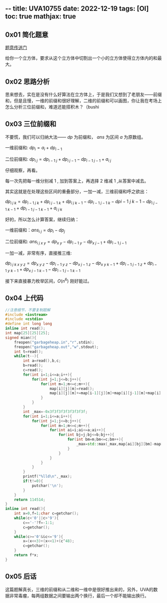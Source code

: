 --
title: UVA10755
date: 2022-12-19
tags: [OI]
toc: true
mathjax: true
---

## 0x01 简化题意

[题意传送门](/problem/UVA10755)

给你一个立方体，要求从这个立方体中切割出一个小的立方体使得立方体内的和最大。

## 0x02 思路分析

思来想去，实在是没有什么好算法在立方体上，于是我们又想到了老朋友——前缀和，但是且慢，一维的前缀和很好理解，二维的前缀和可以画图，你让我在考场上怎么分析三位前缀和，难道还能搭积木？（bushi

## 0x03 三位前缀和

不要慌，我们可以归纳大法—— $dp$ 为前缀和， $ans$ 为区间 $a$ 为原数组。

一维前缀和: $dp_i=a_i+dp_{i-1}$ 

二位前缀和: $dp_{i~j}=dp_{i-1~j}+dp_{i~j-1}-dp_{i-1~j-1}+a_{i~j}$

仔细观察，再看。

每一次先把每一维分别减 $1$ , 加到答案上，再选择 $2$ 维减 $1$ ,从答案中减去。

其实这就是在处理这些区间的重叠部分，一加一减，三维前缀和呼之欲出：

$dp_{i~j~k}=dp_{i-1~j~k}+dp_{i~j-1~k}+dp_{i~j~k-1}-dp_{i-1~j-1~k}-dp{i-1~j~k-1}-dp_{i~j-1~k-1}+dp_{i-1~j-1~k-1}+a_{i~j~k}$

好的，所以怎么计算答案，继续归纳：

一维前缀和：$ans_{i~j}=dp_i-dp_j$

二位前缀和: $ans_{i~j~x~y}=dp_{x~y}-dp_{i-1~y}-dp_{x~j-1}+dp_{i-1~j-1}$

一加一减，非常有序，直接推三维:

$dp_{i~j~k~x~y~z}=dp_{x~y~z}-dp_{i-1~y~z}-dp_{x~j-1~z}-dp_{x~y~k-1}+dp_{i-1~j-1~z}+dp_{i-1~y~k-1}+dp_{x~j-1~k-1}-dp_{i-1~j-1~k-1}$

接下来直接暴力枚举区间，$O(n^6)$ 刚好能过。

## 0x04 上代码
```cpp
//注意细节，不要复制题解
#include <iostream>
#include <cstdio>
#define int long long
inline int read();
int map[25][25][25];
signed mian(){
	freopen("garbageheap.in","r",stdin);
	freopen("garbageheap.out","w",stdout);
    int t=read();
    while(t--){
        int a=read(),b,c;
        b=read();
        c=read();
        for(int i=1;i<=a;i++){
            for(int j=1;j<=b;j++){
                for(int m=1;m<=c;m++){
                    map[i][j][m]=read();
                    map[i][j][m]+=map[i-1][j][m]+map[i][j-1][m]+map[i][j][m-1]-map[i-1][j-1][m]-map[i-1][j][m-1]-map[i][j-1][m-1]+map[i-1][j-1][m-1];
                }
            }
        }
        int _max=-0x3f3f3f3f3f3f3f3f;
        for(int i=1;i<=a;i++){
            for(int j=1;j<=b;j++){
                for(int m=1;m<=c;m++){
                    for(int ai=i;ai<=a;ai++){
                        for(int bj=j;bj<=b;bj++){
                            for(int bm=m;bm<=c;bm++){
                                _max=std::max(_max,map[ai][bj][bm]-map[i-1][bj][bm]-map[ai][j-1][bm]-map[ai][bj][m-1]+map[i-1][j-1][bm]+map[i-1][bj][m-1]+map[ai][j-1][m-1]-map[i-1][j-1][m-1]);
                            }
                        }
                    }
                }
            }
        }
        printf("%lld\n",_max);
        if(t!=0){
            putchar('\n');
        }
    }
	return 114514;
}
inline int read(){
	int x=0,f=1;char c=getchar();
	while(c<'0'||c>'9'){
		c=='-'?f=-1:1;
		c=getchar();
	}
	while(c>='0'&&c<='9'){
		x=(x<<3)+(x<<1)+(c^48);
		c=getchar();
	}
	return f*x;
}

```

## 0x05 后话

这篇题解真长，三维的前缀和从二维和一维中是很好推出来的，另外，UVA的数据非常毒瘤，每两组数据之间要输出两个换行，最后一个却不能输出换行。
